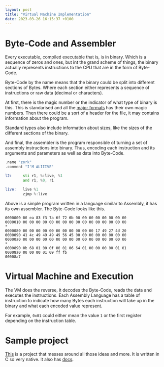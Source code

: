 ```yaml
---
layout: post
title: "Virtual Machine Implementation"
date: 2023-03-26 16:15:37 +0100
---
```


# Byte-Code and Assembler

Every executable, compiled executable that is, is in binary. Which is a sequence of zeros and ones, but int the grand scheme of things, the binary actually represents instructions to the CPU that are in the form of Byte-Code.

Byte-Code by the name means that the binary could be split into different sections of Bytes. Where each section either represents a sequence of instructions or raw data (decimal or characters).

At first, there is the magic number or the indicator of what type of binary is this. This is standarised and all the [major formats](https://en.wikipedia.org/wiki/List_of_file_signatures) has their own magic numbers. Then there could be a sort of a header for the file, it may contains information about the program.

Standard types also include information about sizes, like the sizes of the different sections of the binary.

And final, the assembler is the program responsible of turning a set of assembly instructions into binary. Thus, encoding each instruction and its arguments and parameters as well as data into Byte-Code.

```asm
.name "zork"
.comment "I'M ALIIIVE"

l2:		sti r1, %:live, %1
		and r1, %0, r1

live:	live %1
		zjmp %:live
```

Above is a simple program written in a language similar to Assembly, it has its own assembler. The Byte-Code looks like this.

```
0000000 00 ea 83 f3 7a 6f 72 6b 00 00 00 00 00 00 00 00
0000010 00 00 00 00 00 00 00 00 00 00 00 00 00 00 00 00
*
0000080 00 00 00 00 00 00 00 00 00 00 00 17 49 27 4d 20
0000090 41 4c 49 49 49 49 56 45 00 00 00 00 00 00 00 00
00000a0 00 00 00 00 00 00 00 00 00 00 00 00 00 00 00 00
*
0000890 0b 68 01 00 0f 00 01 06 64 01 00 00 00 00 01 01
00008a0 00 00 00 01 09 ff fb                           
00008a7
```

# Virtual Machine and Execution

The VM does the reverse, it decodes the Byte-Code, reads the data and executes the instructions. Each Assembly Language has a table of instruction to indicate how many Bytes each instruction will take up in the binary and what each encoded value represent.

For example, `0x01` could either mean the value `1` or the first register depending on the instruction table. 

# Sample project

[This](https://www.github.com/0x0584/corewar) is a project that messes around all those ideas and more. It is written in C so very native. It also has [docs](https://0x0584.github.io/corewar).